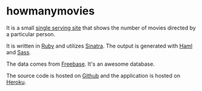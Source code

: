 # howmanymovies

It is a small [single serving site](http://kottke.org/08/02/single-serving-sites) that shows the number of movies directed by a particular person.

It is written in [Ruby](http://ruby-lang.org/) and utilizes [Sinatra](http://www.sinatrarb.com/). The output is generated with [Haml](http://haml-lang.com/) and [Sass](http://sass-lang.com/).

The data comes from [Freebase](http://freebase.com). It's an awesome database.

The source code is hosted on [Github](http://github.com/donny/howmanymovies) and the application is hosted on [Heroku](http://howmanymovies.herokuapp.com/).

